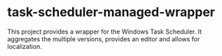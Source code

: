 # task-scheduler-managed-wrapper
This project provides a wrapper for the Windows Task Scheduler. It aggregates the multiple versions, provides an editor and allows for localization.
